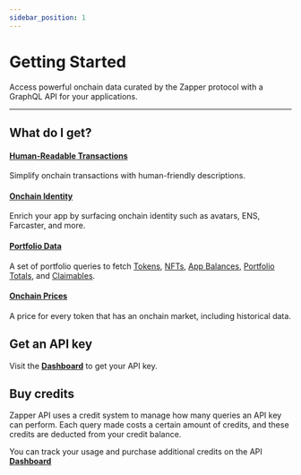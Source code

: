 ```yaml
---
sidebar_position: 1
---
```



# Getting Started


Access powerful onchain data curated by the Zapper protocol with a GraphQL API for your applications.

---

## What do I get?

#### [Human-Readable Transactions](/docs/api-intro/human-readable-transactions)

Simplify onchain transactions with human-friendly descriptions.

#### [Onchain Identity](/docs/api-intro/onchain-identity)

Enrich your app by surfacing onchain identity such as avatars, ENS, Farcaster, and more.


#### [Portfolio Data](/docs/api-intro/portfolio/claimables)

A set of portfolio queries to fetch [Tokens](/docs/api-intro/portfolio/token-balances), [NFTs](/docs/api-intro/portfolio/nft-balances), [App Balances](/docs/api-intro/portfolio/app-balances), [Portfolio Totals](/docs/api-intro/portfolio/portfolio-totals), and [Claimables](/docs/api-intro/portfolio/claimables).


#### [Onchain Prices](/docs/api-intro/app-balances)

A price for every token that has an onchain market, including historical data. 

## Get an API key

Visit the **[Dashboard](/dashboard)** to get your API key.

## Buy credits

Zapper API uses a credit system to manage how many queries an API key can perform. Each query made costs a certain amount of credits, and these credits are deducted from your credit balance.

You can track your usage and purchase additional credits on the API **[Dashboard](/dashboard)**
